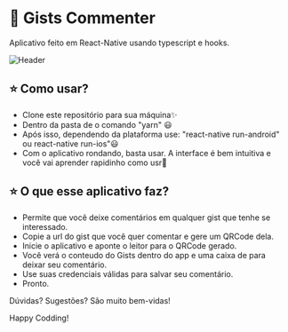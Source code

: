 # :iphone: Gists Commenter
Aplicativo feito em React-Native usando typescript e hooks.

![Header](https://techcrunch.com/wp-content/uploads/2010/07/github-logo.png?w=730&crop=1)


## :star: Como usar?
- Clone este repositório para sua máquina:sparkles:
- Dentro da pasta de o comando "yarn" :smiley:
- Após isso, dependendo da plataforma use: "react-native run-android" ou react-native run-ios":smiley:
- Com o aplicativo rondando, basta usar. A interface é bem intuitiva e você vai aprender rapidinho como usr:raised_hands:

## :star: O que esse aplicativo faz?
- Permite que você deixe comentários em qualquer gist que tenhe se interessado.
- Copie a url do gist que você quer comentar e gere um QRCode dela.
- Inicie o aplicativo e aponte o leitor para o QRCode gerado.
- Você verá o conteudo do Gists dentro do app e uma caixa de para deixar seu comentário.
- Use suas credenciais válidas para salvar seu comentário.
- Pronto.

Dúvidas? Sugestões? São muito bem-vidas!

Happy Codding!
 
